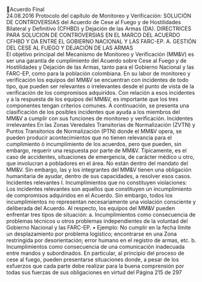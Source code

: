 Acuerdo Final  
24.08.2016 
Protocolo del capítulo de Monitoreo y Verificación: SOLUCIÓN DE CONTROVERSIAS del Acuerdo de 
Cese al Fuego y de Hostilidades Bilateral y Definitivo (CFHBD) y Dejación de las Armas (DA). 
DIRECTRICES PARA SOLUCION DE CONTROVERSIAS EN EL MARCO DEL ACUERDO CFHBD Y DA ENTRE EL 
GOBIERNO NACIONAL Y LAS FARC-EP. 
A.  GESTIÓN DEL CESE AL FUEGO Y DEJACIÓN DE LAS ARMAS  
El  objetivo  principal  del  Mecanismo  de  Monitoreo  y  Verificación  (MM&V)  es  ser  una  garantía  de 
cumplimiento del Acuerdo sobre Cese al Fuego y de Hostilidades y Dejación de las Armas, tanto para el 
Gobierno Nacional y las FARC-EP, como para la población colombiana. 
En su labor de monitoreo y verificación los equipos del MM&V se encuentran con incidentes de todo tipo, 
que pueden ser relevantes o irrelevantes desde el punto de vista de la verificación de los compromisos 
adquiridos. Con relación a esos incidentes y a la respuesta de los equipos del MM&V, es importante que 
los  tres  componentes  tengan  criterios  comunes.  A  continuación,  se  presenta  una  clasificación    de  los 
posibles incidentes que ayuda a los miembros del MM&V a cumplir con sus funciones de monitoreo y 
verificación. 
Incidentes irrelevantes 
En las Zonas Veredales Transitorias de Normalización (ZVTN) y Puntos Transitorios de Normalización (PTN) 
donde  el  MM&V  opera,  se  pueden  producir  acontecimientos  que  no  tienen  relevancia  para  el 
cumplimiento ó incumplimiento de los acuerdos, pero que pueden, sin embargo, requerir una respuesta 
por parte de MM&V. 
Típicamente,  es  el  caso  de  accidentes,  situaciones  de  emergencia,  de  carácter  médico  u  otro,  que 
involucran a pobladores en el área.  No están dentro del mandato del MM&V.  Sin embargo, las y los 
integrantes  del  MM&V  tienen  una  obligación  humanitaria  de  ayudar,  dentro  de  sus  capacidades,  a 
resolver esos casos. 
Incidentes relevantes 
I.   Incumplimientos que no constituyen violaciones: 
Los incidentes relevantes son aquellos que constituyen un incumplimiento de compromisos adquiridos 
en el Acuerdo. Sin embargo, todos los incumplimientos no representan necesariamente una violación 
consciente y deliberada del Acuerdo. 
Al respecto, los equipos del MM&V pueden enfrentar tres tipos de situación: 
a. Incumplimientos  como  consecuencia  de  problemas  técnicos  u  otros  problemas 
independientes de la voluntad del Gobierno Nacional y las FARC-EP. 
• Ejemplo:  No  cumplir  en  la  fecha  límite  un  desplazamiento  por  problema  logístico; 
encontrarse en una Zona restringida por desorientación; error humano en el registro 
de armas, etc. 
b. Incumplimientos como consecuencia de una comunicación inadecuada entre mandos 
y  subordinados.  En  particular,  al  principio  del  proceso  de  cese  al  fuego,  pueden 
presentarse situaciones donde, a pesar de los esfuerzos que cada parte debe realizar 
para  la  buena  comprensión  por  todas  sus  fuerzas  de  sus  obligaciones  en  virtud  del 
Página 215 de 297 
 

